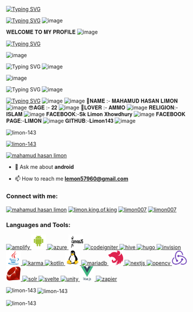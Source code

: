 




[![Typing SVG](https://camo.githubusercontent.com/31bb38c39ef721ded963399fa7a2906298d28af99c5453189da68191742c41b1/68747470733a2f2f696d672e736869656c64732e696f2f62616467652f4d414445253230494e2042414e474c4144455348492d5350414d4d415220414e442050524f4752414d4d45522d677265656e3f636f6c6f72413d25323366663030303026636f6c6f72423d253233303137653430267374796c653d666c61742d737175617265)](https://git.io/typing-svg)

[![Typing SVG](https://camo.githubusercontent.com/689d4d6b2c0702d582f60ce755551f6815bafbd1430e01a0454ef585c7cc3427/68747470733a2f2f656d6f6a692e646973636f72642e73742f656d6f6a69732f37363862313038642d323734662d346634342d613633342d3834373762313665666365372e676966)](https://git.io/typing-svg)
![image](https://user-images.githubusercontent.com/114866115/206192420-7be25d3d-ad85-44ce-a97f-f878cf4eda0a.png)

𝐖𝐄𝐋𝐂𝐎𝐌𝐄 𝐓𝐎 𝐌𝐘 𝐏𝐑𝐎𝐅𝐈𝐋𝐄
![image](https://user-images.githubusercontent.com/114866115/206192378-dfc73037-a260-4982-b3cf-fb9fb426fc7d.png)

[![Typing SVG](https://camo.githubusercontent.com/689d4d6b2c0702d582f60ce755551f6815bafbd1430e01a0454ef585c7cc3427/68747470733a2f2f656d6f6a692e646973636f72642e73742f656d6f6a69732f37363862313038642d323734662d346634342d613633342d3834373762313665666365372e676966)](https://git.io/typing-svg)

![image](https://user-images.githubusercontent.com/114866115/206192586-2b668ab7-25b4-43ee-b939-4eb38b133221.png)


![Typing SVG](https://readme-typing-svg.demolab.com?font=Fira+Code&size=30&pause=1000&color=0044FF&background=000000C0&width=435&lines=%F0%9D%90%87%F0%9D%90%9A%F0%9D%90%A5%F0%9D%90%A5%F0%9D%90%A8+%F0%9D%90%96%F0%9D%90%A8%F0%9D%90%AB%F0%9D%90%A5%F0%9D%90%9D+%F0%9D%90%88+%F0%9D%90%80%F0%9D%90%A6+%F0%9D%90%8B%F0%9D%90%A2%F0%9D%90%A6%F0%9D%90%A8%F0%9D%90%A7;%F0%9F%8C%BA%F0%9D%90%91%F0%9D%90%AC%F0%9D%90%A9%F0%9D%90%9E%F0%9D%90%9C%F0%9D%90%AD+%F0%9D%90%8B%F0%9D%90%A2%F0%9D%90%A6%F0%9D%90%A8%F0%9D%90%A7+%F0%9D%90%86%F0%9D%90%A2%F0%9D%90%AD%F0%9D%90%A1%F0%9D%90%9A%F0%9D%90%9B%F0%9F%8C%BA;%F0%9F%98%98%F0%9D%90%8F%F0%9D%90%A5%F0%9D%90%9E%F0%9D%90%9A%F0%9D%90%AC%F0%9D%90%9E+%F0%9D%90%85%F0%9D%90%A8%F0%9D%90%A5%F0%9D%90%A5%F0%9D%90%A8%F0%9D%90%B0+%F0%9D%90%8C%F0%9D%90%B2+%F0%9D%90%86%F0%9D%90%A2%F0%9D%90%AD%F0%9D%90%A1%F0%9D%90%9A%F0%9D%90%9B%F0%9F%98%98;%F0%9F%98%8D%F0%9D%90%93%F0%9D%90%A1%F0%9D%90%9A%F0%9D%90%A7%F0%9D%90%A4%F0%9D%90%AC+%F0%9D%90%8C%F0%9D%90%B2+%F0%9D%90%80%F0%9D%90%A5%F0%9D%90%A5+%F0%9D%90%85%F0%9D%90%AB%F0%9D%90%A2%F0%9D%90%9E%F0%9D%90%A7%F0%9D%90%9D%F0%9F%98%8D;%F0%9F%A5%80%F0%9D%90%8B%F0%9D%90%A8%F0%9D%90%AF%F0%9D%90%9E+%F0%9D%90%98%F0%9D%90%A8%F0%9D%90%AE+%F0%9D%90%85%F0%9D%90%AB%F0%9D%90%A8%F0%9D%90%A6+%F0%9D%90%81%F0%9D%90%9A%F0%9D%90%A7%F0%9D%90%A0%F0%9D%90%A5%F0%9D%90%9A%F0%9D%90%9D%F0%9D%90%9E%F0%9D%90%AC%F0%9D%90%A1%F0%9F%A5%80)
![image](https://user-images.githubusercontent.com/114866115/206192615-96572faf-69bf-4a82-acfe-87387c3e7bcd.png)


![image](https://user-images.githubusercontent.com/114866115/206192637-ff5d50f6-c58c-4017-8bfc-2a460abbc8bd.png)

![Typing SVG](https://readme-typing-svg.demolab.com?font=Fira+Code&weight=500&size=25&duration=4000&pause=1000&color=F72A2A&background=000000&center=true&vCenter=true&multiline=true&width=440&height=100&lines=%F0%9D%90%87%F0%9D%90%A2+%F0%9D%90%88%F0%9D%90%A6+%F0%9D%90%8C%F0%9D%90%80%F0%9D%90%87%F0%9D%90%80%F0%9D%90%8C%F0%9D%90%94%F0%9D%90%83+%F0%9D%90%87%F0%9D%90%80%F0%9D%90%92%F0%9D%90%80%F0%9D%90%8D+%F0%9D%90%8B%F0%9D%90%88%F0%9D%90%8C%F0%9D%90%8E%F0%9D%90%8D)
![image](https://user-images.githubusercontent.com/114866115/206192664-9a974f96-47f6-4856-bf7d-79e51861944f.png)

[![Typing SVG](https://readme-typing-svg.demolab.com?font=Fira+Code&weight=4000&size=15&duration=10000&pause=100&color=F70000&background=000000&multiline=true&width=435&lines=%F0%9D%90%80+%F0%9D%90%A9%F0%9D%90%9A%F0%9D%90%AC%F0%9D%90%AC%F0%9D%90%A2%F0%9D%90%A8%F0%9D%90%A7%F0%9D%90%9A%F0%9D%90%AD%F0%9D%90%9E+%F0%9D%90%9F%F0%9D%90%AB%F0%9D%90%A8%F0%9D%90%A7%F0%9D%90%AD%F0%9D%90%9E%F0%9D%90%A7%F0%9D%90%9D+%F0%9D%90%9D%F0%9D%90%9E%F0%9D%90%AF%F0%9D%90%9E%F0%9D%90%A5%F0%9D%90%A8%F0%9D%90%A9%F0%9D%90%9E%F0%9D%90%AB+%F0%9D%90%9F%F0%9D%90%AB%F0%9D%90%A8%F0%9D%90%A6+%F0%9D%90%81%F0%9D%90%9A%F0%9D%90%A7%F0%9D%90%A0%F0%9D%90%A5%F0%9D%90%9A%F0%9D%90%9D%F0%9D%90%9E%F0%9D%90%AC%F0%9D%90%A1)](https://git.io/typing-svg)
![image](https://user-images.githubusercontent.com/114866115/206192676-57e9b031-5c3f-4504-808e-df0272861d8f.png)
![image](https://user-images.githubusercontent.com/114866115/206192676-57e9b031-5c3f-4504-808e-df0272861d8f.png)
🙁𝐍𝐀𝐌𝐄 :- 𝐌𝐀𝐇𝐀𝐌𝐔𝐃 𝐇𝐀𝐒𝐀𝐍 𝐋𝐈𝐌𝐎𝐍
![image](https://user-images.githubusercontent.com/114866115/206192676-57e9b031-5c3f-4504-808e-df0272861d8f.png)
😎𝐀𝐆𝐄   :- 𝟐𝟐
![image](https://user-images.githubusercontent.com/114866115/206192676-57e9b031-5c3f-4504-808e-df0272861d8f.png)
💜𝐋𝐎𝐕𝐄𝐑 :- 𝐀𝐌𝐌𝐎
![image](https://user-images.githubusercontent.com/114866115/206192676-57e9b031-5c3f-4504-808e-df0272861d8f.png)
𝐑𝐄𝐋𝐈𝐆𝐈𝐎𝐍:- 𝐈𝐒𝐋𝐀𝐌
![image](https://user-images.githubusercontent.com/114866115/206192676-57e9b031-5c3f-4504-808e-df0272861d8f.png)
𝐅𝐀𝐂𝐄𝐁𝐎𝐎𝐊:-𝐒𝐤 𝐋𝐢𝐦𝐨𝐧 𝐗𝐡𝐨𝐰𝐝𝐡𝐮𝐫𝐲 
![image](https://user-images.githubusercontent.com/114866115/206192676-57e9b031-5c3f-4504-808e-df0272861d8f.png)
𝐅𝐀𝐂𝐄𝐁𝐎𝐎𝐊 𝐏𝐀𝐆𝐄:-𝐋𝐈𝐌𝐎𝐍
![image](https://user-images.githubusercontent.com/114866115/206192676-57e9b031-5c3f-4504-808e-df0272861d8f.png)
𝐆𝐈𝐓𝐇𝐔𝐁:-𝐋𝐢𝐦𝐨𝐧𝟏𝟒𝟑
![image](https://user-images.githubusercontent.com/114866115/206192676-57e9b031-5c3f-4504-808e-df0272861d8f.png)
<p align="left"> <img src="https://komarev.com/ghpvc/?username=limon-143&label=Profile%20views&color=0e75b6&style=flat" alt="limon-143" /> </p>

<p align="left"> <a href="https://github.com/ryo-ma/github-profile-trophy"><img src="https://github-profile-trophy.vercel.app/?username=limon-143" alt="limon-143" /></a> </p>

<p align="left"> <a href="https://twitter.com/mahamud hasan limon" target="blank"><img src="https://img.shields.io/twitter/follow/mahamud hasan limon?logo=twitter&style=for-the-badge" alt="mahamud hasan limon" /></a> </p>

- 💬 Ask me about **android**

- 📫 How to reach me **lemon57960@gmail.com**

<h3 align="left">Connect with me:</h3>
<p align="left">
<a href="https://twitter.com/mahamud hasan limon" target="blank"><img align="center" src="https://raw.githubusercontent.com/rahuldkjain/github-profile-readme-generator/master/src/images/icons/Social/twitter.svg" alt="mahamud hasan limon" height="30" width="40" /></a>
<a href="https://fb.com/limon.king.of.king" target="blank"><img align="center" src="https://raw.githubusercontent.com/rahuldkjain/github-profile-readme-generator/master/src/images/icons/Social/facebook.svg" alt="limon.king.of.king" height="30" width="40" /></a>
<a href="https://instagram.com/limon007" target="blank"><img align="center" src="https://raw.githubusercontent.com/rahuldkjain/github-profile-readme-generator/master/src/images/icons/Social/instagram.svg" alt="limon007" height="30" width="40" /></a>
<a href="https://www.youtube.com/c/limon007" target="blank"><img align="center" src="https://raw.githubusercontent.com/rahuldkjain/github-profile-readme-generator/master/src/images/icons/Social/youtube.svg" alt="limon007" height="30" width="40" /></a>
</p>

<h3 align="left">Languages and Tools:</h3>
<p align="left"> <a href="https://aws.amazon.com/amplify/" target="_blank" rel="noreferrer"> <img src="https://docs.amplify.aws/assets/logo-dark.svg" alt="amplify" width="40" height="40"/> </a> <a href="https://developer.android.com" target="_blank" rel="noreferrer"> <img src="https://raw.githubusercontent.com/devicons/devicon/master/icons/android/android-original-wordmark.svg" alt="android" width="40" height="40"/> </a> <a href="https://azure.microsoft.com/en-in/" target="_blank" rel="noreferrer"> <img src="https://www.vectorlogo.zone/logos/microsoft_azure/microsoft_azure-icon.svg" alt="azure" width="40" height="40"/> </a> <a href="https://canvasjs.com" target="_blank" rel="noreferrer"> <img src="https://raw.githubusercontent.com/Hardik0307/Hardik0307/master/assets/canvasjs-charts.svg" alt="canvasjs" width="40" height="40"/> </a> <a href="https://codeigniter.com" target="_blank" rel="noreferrer"> <img src="https://cdn.worldvectorlogo.com/logos/codeigniter.svg" alt="codeigniter" width="40" height="40"/> </a> <a href="https://hive.apache.org/" target="_blank" rel="noreferrer"> <img src="https://www.vectorlogo.zone/logos/apache_hive/apache_hive-icon.svg" alt="hive" width="40" height="40"/> </a> <a href="https://gohugo.io/" target="_blank" rel="noreferrer"> <img src="https://api.iconify.design/logos-hugo.svg" alt="hugo" width="40" height="40"/> </a> <a href="https://www.invisionapp.com/" target="_blank" rel="noreferrer"> <img src="https://www.vectorlogo.zone/logos/invisionapp/invisionapp-icon.svg" alt="invision" width="40" height="40"/> </a> <a href="https://www.java.com" target="_blank" rel="noreferrer"> <img src="https://raw.githubusercontent.com/devicons/devicon/master/icons/java/java-original.svg" alt="java" width="40" height="40"/> </a> <a href="https://karma-runner.github.io/latest/index.html" target="_blank" rel="noreferrer"> <img src="https://raw.githubusercontent.com/detain/svg-logos/780f25886640cef088af994181646db2f6b1a3f8/svg/karma.svg" alt="karma" width="40" height="40"/> </a> <a href="https://kotlinlang.org" target="_blank" rel="noreferrer"> <img src="https://www.vectorlogo.zone/logos/kotlinlang/kotlinlang-icon.svg" alt="kotlin" width="40" height="40"/> </a> <a href="https://www.linux.org/" target="_blank" rel="noreferrer"> <img src="https://raw.githubusercontent.com/devicons/devicon/master/icons/linux/linux-original.svg" alt="linux" width="40" height="40"/> </a> <a href="https://mariadb.org/" target="_blank" rel="noreferrer"> <img src="https://www.vectorlogo.zone/logos/mariadb/mariadb-icon.svg" alt="mariadb" width="40" height="40"/> </a> <a href="https://nestjs.com/" target="_blank" rel="noreferrer"> <img src="https://raw.githubusercontent.com/devicons/devicon/master/icons/nestjs/nestjs-plain.svg" alt="nestjs" width="40" height="40"/> </a> <a href="https://nextjs.org/" target="_blank" rel="noreferrer"> <img src="https://cdn.worldvectorlogo.com/logos/nextjs-2.svg" alt="nextjs" width="40" height="40"/> </a> <a href="https://opencv.org/" target="_blank" rel="noreferrer"> <img src="https://www.vectorlogo.zone/logos/opencv/opencv-icon.svg" alt="opencv" width="40" height="40"/> </a> <a href="https://redux.js.org" target="_blank" rel="noreferrer"> <img src="https://raw.githubusercontent.com/devicons/devicon/master/icons/redux/redux-original.svg" alt="redux" width="40" height="40"/> </a> <a href="https://www.ruby-lang.org/en/" target="_blank" rel="noreferrer"> <img src="https://raw.githubusercontent.com/devicons/devicon/master/icons/ruby/ruby-original.svg" alt="ruby" width="40" height="40"/> </a> <a href="https://lucene.apache.org/solr/" target="_blank" rel="noreferrer"> <img src="https://www.vectorlogo.zone/logos/apache_solr/apache_solr-icon.svg" alt="solr" width="40" height="40"/> </a> <a href="https://svelte.dev" target="_blank" rel="noreferrer"> <img src="https://upload.wikimedia.org/wikipedia/commons/1/1b/Svelte_Logo.svg" alt="svelte" width="40" height="40"/> </a> <a href="https://unity.com/" target="_blank" rel="noreferrer"> <img src="https://www.vectorlogo.zone/logos/unity3d/unity3d-icon.svg" alt="unity" width="40" height="40"/> </a> <a href="https://vuejs.org/" target="_blank" rel="noreferrer"> <img src="https://raw.githubusercontent.com/devicons/devicon/master/icons/vuejs/vuejs-original-wordmark.svg" alt="vuejs" width="40" height="40"/> </a> <a href="https://zapier.com" target="_blank" rel="noreferrer"> <img src="https://www.vectorlogo.zone/logos/zapier/zapier-icon.svg" alt="zapier" width="40" height="40"/> </a> </p>

<p><img align="left" src="https://github-readme-stats.vercel.app/api/top-langs?username=limon-143&show_icons=true&locale=en&layout=compact" alt="limon-143" /></p>

<p>&nbsp;<img align="center" src="https://github-readme-stats.vercel.app/api?username=limon-143&show_icons=true&locale=en" alt="limon-143" /></p>

<p><img align="center" src="https://github-readme-streak-stats.herokuapp.com/?user=limon-143&" alt="limon-143" /></p>

